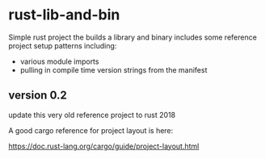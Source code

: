 # rust-lib-and-bin
Simple rust project the builds a library and binary
includes some reference project setup patterns including:
- various module imports
- pulling in compile time version strings from the manifest


## version 0.2
update this very old reference project to rust 2018

A good cargo reference for project layout is here:

https://doc.rust-lang.org/cargo/guide/project-layout.html

